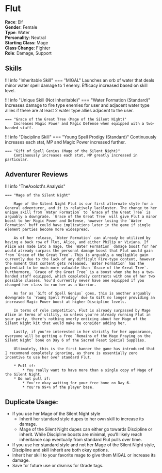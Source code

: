 # Flut

**Race**: Elf  
**Gender**: Female  
**Type**: Water  
**Personality**: Neutral  
**Starting Class**: Mage  
**Class Change**: Fighter  
**Role**: Damage, Support

## Skills

!!! info "Inheritable Skill"
    === "MIGAL"
        Launches an orb of water that deals minor water spell damage to 1 enemy. Efficacy increased based on skill level.

!!! info "Unique Skill (Not Inheritable)"
    === "Water Formation (Standard)"
        Increases damage to fire type enemies for user and adjacent water type allies if there are at least 2 water type allies adjacent to the user.

    === "Grace of the Great Tree (Mage of the Silent Night)"
        Increases Magic Power and Magic Defense when equipped with a two-handed staff.

!!! info "Discipline Skill"
    === "Young Spell Prodigy (Standard)"
        Continuously increases each stat, MP and Magic Power increased further.

    === "Gift of Spell Genius (Mage of the Silent Night)"
        Continuously increases each stat, MP greatly increased in particular.

## Adventurer Reviews

!!! info "TheAxolotl's Analysis"

    === "Mage of the Silent Night"

        Mage of the Silent Night Flut is our first alternate style for a General adventurer, and it is relatively lackluster. The change to her unique skill from `Water Formation` to `Grace of the Great Tree` is arguably a downgrade. `Grace of the Great Tree` will give Flut a minor boost to her Magic Power and Defense, however losing the `Water Formation` buff could have implications later in the game if single element parties become more widespread.

        As of her release, `Water Formation` can already be utilized by having a back row of Flut, Alice, and either Philip or Viviana. If Alice was made into a mage, the `Water Formation` damage boost for her would already surpass the personal damage boost that Flut would gain from `Grace of the Great Tree`. This is arguably a negligible gain currently due to the lack of any difficult Fire-type content, however the moment that content gets released, `Water Formation` has the potential to be much more valuable than `Grace of the Great Tree`. Furthermore, `Grace of the Great Tree` is a boost when she has a two-handed staff equipped, which completely contrasts with one of her two possible classes. You'd currently never have one equipped if you changed her class to run her as a Warrior.

        As far as `Gift of Spell Genius` goes, this is another arguably downgrade to `Young Spell Prodigy` due to Gift no longer providing an increased Magic Power boost at higher Discipline levels.

        In terms of role competition, Flut is already surpassed by Mage Alice in terms of utility, so unless you're already running Flut in your party, there's nothing overly enticing about her Mage of the Silent Night kit that would make me consider adding her.

        Lastly, if you're interested in her strictly for her appearance, everyone will be getting a free `Remains of the Mage Praying on the Silent Night` bone on Day 6 of the Sacred Feast Special Supplies.

        Ultimately, this is the first banner the game has introduced that I recommend completely ignoring, as there is essentially zero incentive to use her over standard Flut.

        * Pull if:
            * You really want to have more than a single copy of Mage of the Silent Night.
        * Do not pull if:
            * You're okay waiting for your free bone on Day 6.
            * You're 99+% of the player base.

## Duplicate Usage:

* If you use her Mage of the Silent Night style
    * Inherit her standard style dupes to her own skill to increase its damage.
    * Mage of the Silent Night dupes can either go towards Discipline or inherit. While Discipline boosts are minimal, you'll likely reach inheritance cap eventually from standard Flut pulls over time.
* If you use her standard style and not her Mage of the Silent Night style, Discipline and skill inherit are both okay options.
* Inherit her skill to your favorite mage to give them MIGAL or increase its damage.
* Save for future use or dismiss for Grade tags.
